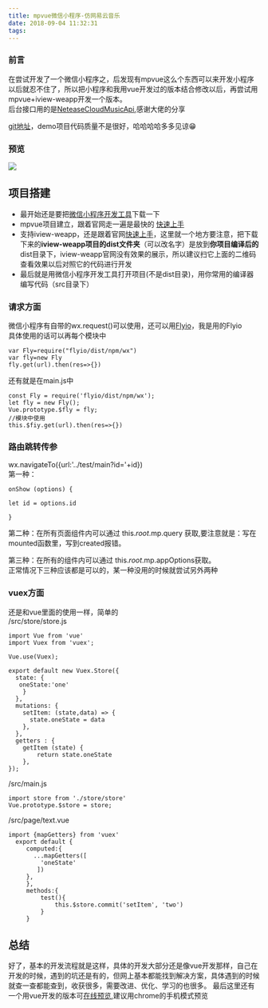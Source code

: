 ```yaml
---
title: mpvue微信小程序-仿网易云音乐
date: 2018-09-04 11:32:31
tags:
---
```

### 前言
在尝试开发了一个微信小程序之，后发现有mpvue这么个东西可以来开发小程序以后就忍不住了，所以把小程序和我用vue开发过的版本结合修改以后，再尝试用mpvue+iview-weapp开发一个版本。   
后台接口用的是[NeteaseCloudMusicApi](https://binaryify.github.io/NeteaseCloudMusicApi/#/),感谢大佬的分享  

[git地址](https://github.com/Izayawww/my-project)，demo项目代码质量不是很好，哈哈哈哈多多见谅😁
### 预览

![](https://user-gold-cdn.xitu.io/2018/8/31/1658e1511bcb13fe?w=250&h=450&f=gif&s=4675839)
## 项目搭建
* 最开始还是要把[微信小程序开发工具](https://developers.weixin.qq.com/miniprogram/dev/devtools/download.html)下载一下
* mpvue项目建立，跟着官网走一遍是最快的 [快速上手](http://mpvue.com/mpvue/quickstart/)
* 支持iview-weapp，还是跟着官网[快速上手](https://weapp.iviewui.com/docs/guide/start)，这里就一个地方要注意，把下载下来的**iview-weapp项目的dist文件夹**（可以改名字）是放到**你项目编译后的**dist目录下，iview-weapp官网没有效果的展示，所以建议扫它上面的二维码查看效果以后对照它的代码进行开发
* 最后就是用微信小程序开发工具打开项目(不是dist目录)，用你常用的编译器编写代码（src目录下）

### 请求方面
微信小程序有自带的wx.request()可以使用，还可以用[Flyio](https://wendux.github.io/dist/#/doc/flyio/readme)，我是用的Flyio  
具体使用的话可以再每个模块中  
```
var Fly=require("flyio/dist/npm/wx")
var fly=new Fly
fly.get(url).then(res=>{})
```
还有就是在main.js中
```
const Fly = require('flyio/dist/npm/wx');
let fly = new Fly();
Vue.prototype.$fly = fly;
//模块中使用 
this.$fiy.get(url).then(res=>{}) 
```
### 路由跳转传参
wx.navigateTo({url:'../test/main?id='+id})  
第一种： 
```
onShow (options) {

let id = options.id

}
```
第二种：在所有页面组件内可以通过 this.$root.$mp.query 获取,要注意就是：写在mounted函数里，写到created报错。

第三种：在所有的组件内可以通过 this.$root.$mp.appOptions获取。  
正常情况下三种应该都是可以的，某一种没用的时候就尝试另外两种
### vuex方面
还是和vue里面的使用一样，简单的  
/src/store/store.js
```
import Vue from 'vue'
import Vuex from 'vuex';

Vue.use(Vuex);

export default new Vuex.Store({
  state: {
   oneState:'one'
    }
  },
  mutations: {
    setItem: (state,data) => {
      state.oneState = data
    },
  },
  getters : {
    getItem (state) {
        return state.oneState
    },
});

```
/src/main.js
```
import store from './store/store'
Vue.prototype.$store = store;
```
/src/page/text.vue
```
import {mapGetters} from 'vuex'
  export default {
     computed:{
       ...mapGetters([
         'oneState'
        ])
     },
     },
     methods:{
         test(){
             this.$store.commit('setItem', 'two')
         }
     }
```

## 总结
好了，基本的开发流程就是这样，具体的开发大部分还是像vue开发那样，自己在开发的时候，遇到的坑还是有的，但网上基本都能找到解决方案，具体遇到的时候就查一查都能查到，收获很多，需要改进、优化、学习的也很多。
最后这里还有一个用vue开发的版本可[在线预览](http://lucaswww.coding.me/my-music/dist/#/index/Music),建议用chrome的手机模式预览